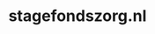 ---
layout: post
title:  "stagefondszorg.nl"
internal_url:  "/data/stagefondszorg.nl.html"
categories: dutchgov
---